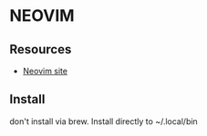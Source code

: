 # NEOVIM

## Resources

- [Neovim site](https://neovim.io/)

## Install

don't install via brew. Install directly to ~/.local/bin
